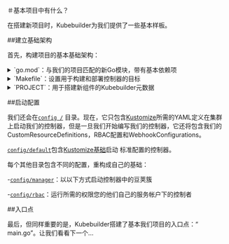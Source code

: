 ＃基本项目中有什么？

在搭建新项目时，Kubebuilder为我们提供了一些基本样板。

##建立基础架构

首先，构建项目的基本基础架构：

<details> <summary>`go.mod`：与我们的项目匹配的新Go模块，带有基本依赖项</summary>

```go
{{#include ./testdata/project/go.mod}}
```
</details>

<details> <summary>`Makefile`：设置用于构建和部署控制器的目标</summary>

```makefile
{{#include ./testdata/project/Makefile}}
```
</details>

<details> <summary>`PROJECT`：用于搭建新组件的Kubebuilder元数据</summary>

```yaml
{{## ./testdata/project/PROJECT}}
```
</details>

##启动配置

我们还会在[`config /`](https://github.com/kubernetes-sigs/kubebuilder/tree/master/docs/book/src/cronjob-tutorial/testdata/project/config)
目录。现在，它只包含[Kustomize](https://sigs.k8s.io/kustomize)所需的YAML定义在集群上启动我们的控制器，但是一旦我们开始编写我们的控制器，它还将包含我们的CustomResourceDefinitions，RBAC配置和WebhookConfigurations。

[`config/default`](https://github.com/kubernetes-sigs/kubebuilder/tree/master/docs/book/src/cronjob-tutorial/testdata/project/config/default)包含[Kustomize基础](https://github.com/kubernetes-sigs/kubebuilder/blob/master/docs/book/src/cronjob-tutorial/testdata/project/config/default/kustomization.yaml)启动
标准配置的控制器。

每个其他目录包含不同的配置，重构成自己的基础：

-[`config/manager`](https://github.com/kubernetes-sigs/kubebuilder/tree/master/docs/book/src/cronjob-tutorial/testdata/project/config/manager)：以以下方式启动控制器中的豆荚簇

-[`config/rbac`](https://github.com/kubernetes-sigs/kubebuilder/tree/master/docs/book/src/cronjob-tutorial/testdata/project/config/rbac)：运行所需的权限您的他们自己的服务帐户下的控制者

##入口点

最后，但同样重要的是，Kubebuilder搭建了基本我们项目的入口点：“ main.go”。让我们看看下一个...
